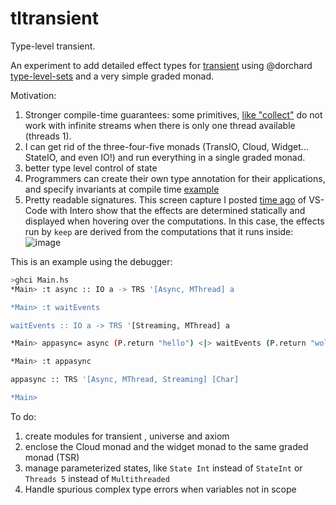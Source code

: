 # tltransient
Type-level transient.

An experiment to add detailed effect types for [transient](https://github.com/transient-haskell/transient) using @dorchard [type-level-sets](https://github.com/dorchard/type-level-sets) and a very simple graded monad.

Motivation:  
1) Stronger compile-time guarantees: some primitives, [like "collect"](https://gitter.im/Transient-Transient-Universe-HPlay/Lobby?at=5a65cf56ae53c159031bd123) do not work with infinite streams when there is only one thread available (threads 1).
2) I can get rid of the three-four-five monads (TransIO, Cloud, Widget... StateIO, and even IO!) and run everything in a single graded monad.
3) better type level control of state
4) Programmers can create their own type annotation for their applications, and specify invariants at compile time [example](https://gitter.im/Transient-Transient-Universe-HPlay/Lobby?at=5a5c8d6cba39a53f1a18df7b) 
5) Pretty readable signatures. This screen capture I posted [time ago](https://gitter.im/Transient-Transient-Universe-HPlay/Lobby?at=5a453b195355812e5728d765) of VS-Code with Intero show that the effects are determined statically and displayed when hovering over the computations. In this case, the effects run by `keep` are derived from the computations that it runs inside: ![image](https://files.gitter.im/Transient-Transient-Universe-HPlay/Lobby/Rtxy/image.png)

This is an example using the debugger:

```bash
>ghci Main.hs 
*Main> :t async :: IO a -> TRS '[Async, MThread] a

*Main> :t waitEvents

waitEvents :: IO a -> TRS '[Streaming, MThread] a

*Main> appasync= async (P.return "hello") <|> waitEvents (P.return "wold")

*Main> :t appasync

appasync :: TRS '[Async, MThread, Streaming] [Char]

*Main>
```

To do:
1) create modules for transient , universe and axiom 
2) enclose the Cloud monad and the widget monad to the same graded monad (TSR)
3) manage parameterized states, like `State Int` instead of `StateInt` or `Threads 5` instead of `Multithreaded`
4) Handle spurious complex type errors when variables not in scope

